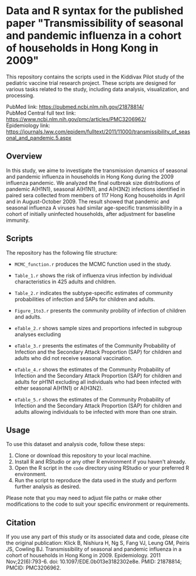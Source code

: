# Data and R syntax for the published paper "Transmissibility of seasonal and pandemic influenza in a cohort of households in Hong Kong in 2009"

This repository contains the scripts used in the Kiddivax Pilot study of the pediatric vaccine trial research project. These scripts are designed for various tasks related to the study, including data analysis, visualization, and processing. 


PubMed link: https://pubmed.ncbi.nlm.nih.gov/21878814/  
PubMed Central full text link: https://www.ncbi.nlm.nih.gov/pmc/articles/PMC3206962/  
Epidemiology link: https://journals.lww.com/epidem/fulltext/2011/11000/transmissibility_of_seasonal_and_pandemic.5.aspx

## Overview

In this study, we aime to investigate the transmission dynamics of seasonal and pandemic influenza in households in Hong Kong during the 2009 influenza pandemic. We analyzed the final outbreak size distributions of pandemic A(H1N1), seasonal A(H1N1), and A(H3N2) infections identified in paired sera collected from members of 117 Hong Kong households in April and in August-October 2009. The result showed that pandemic and seasonal influenza A viruses had similar age-specific transmissibility in a cohort of initially uninfected households, after adjustment for baseline immunity.

## Scripts

The repository has the following file structure:

- `MCMC_function.r` produces the MCMC function used in the study.
  
- `Table_1.r` shows the risk of influenza virus infection by individual characteristics in 425 adults and children.
  
- `Table_2.r` indicates the subtype-specific estimates of community probabilities of infection and SAPs for children and adults.

- `Figure_1to3.r` presents the community probility of infection of children and adults.
  
- `eTable_2.r` shows sample sizes and proportions infected in subgroup analyses excluding 
  
- `eTable_3.r` presents the estimates of the Community Probability of Infection and the Secondary Attack Proportion (SAP) for children and adults who did not receive seasonal vaccination.  

- `eTable_4.r` shows the estimates of the Community Probability of Infection and the Secondary Attack Proportion (SAP) for children and adults for pH1N1 excluding all individuals who had been infected with either seasonal A(H1N1) or A(H3N2).
  
- `eTable_5.r` shows the estimates of the Community Probability of Infection and the Secondary Attack Proportion (SAP) for children and adults allowing
individuals to be infected with more than one strain.

## Usage

To use this dataset and analysis code, follow these steps:

1. Clone or download this repository to your local machine.
2. Install R and RStudio or any other R environment if you haven't already.
3. Open the R script in the `code` directory using RStudio or your preferred R environment.
4. Run the script to reproduce the data used in the study and perform further analysis as desired.

Please note that you may need to adjust file paths or make other modifications to the code to suit your specific environment or requirements.

## Citation

If you use any part of this study or its associated data and code, please cite the original publication: Klick B, Nishiura H, Ng S, Fang VJ, Leung GM, Peiris JS, Cowling BJ. Transmissibility of seasonal and pandemic influenza in a cohort of households in Hong Kong in 2009. Epidemiology. 2011 Nov;22(6):793-6. doi: 10.1097/EDE.0b013e3182302e8e. PMID: 21878814; PMCID: PMC3206962.

